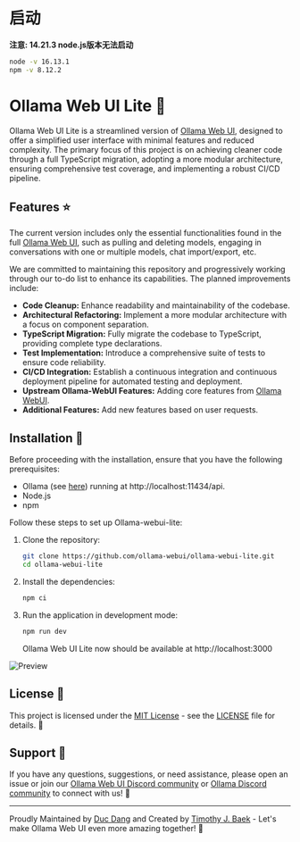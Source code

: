 # 启动

**注意: 14.21.3 node.js版本无法启动**

```bash
node -v 16.13.1
npm -v 8.12.2
```

# Ollama Web UI Lite 🦙

Ollama Web UI Lite is a streamlined version of [Ollama Web UI](https://github.com/ollama-webui/ollama-webui), designed to offer a simplified user interface with minimal features and reduced complexity. The primary focus of this project is on achieving cleaner code through a full TypeScript migration, adopting a more modular architecture, ensuring comprehensive test coverage, and implementing a robust CI/CD pipeline.

## Features ⭐

The current version includes only the essential functionalities found in the full [Ollama Web UI](https://github.com/ollama-webui/ollama-webui), such as pulling and deleting models, engaging in conversations with one or multiple models, chat import/export, etc.

We are committed to maintaining this repository and progressively working through our to-do list to enhance its capabilities. The planned improvements include:

- **Code Cleanup:** Enhance readability and maintainability of the codebase.
- **Architectural Refactoring:** Implement a more modular architecture with a focus on component separation.
- **TypeScript Migration:** Fully migrate the codebase to TypeScript, providing complete type declarations.
- **Test Implementation:** Introduce a comprehensive suite of tests to ensure code reliability.
- **CI/CD Integration:** Establish a continuous integration and continuous deployment pipeline for automated testing and deployment.
- **Upstream Ollama-WebUI Features:** Adding core features from [Ollama WebUI](https://github.com/ollama-webui/ollama-webui).
- **Additional Features:** Add new features based on user requests.

## Installation 🚀

Before proceeding with the installation, ensure that you have the following prerequisites:

- Ollama (see [here](https://ollama.ai/)) running at http://localhost:11434/api. 
- Node.js
- npm

Follow these steps to set up Ollama-webui-lite:

1. Clone the repository:

   ```bash
   git clone https://github.com/ollama-webui/ollama-webui-lite.git
   cd ollama-webui-lite
   ```

2. Install the dependencies:

   ```bash
   npm ci
   ```

3. Run the application in development mode:

   ```bash
   npm run dev
   ```

   Ollama Web UI Lite now should be available at http://localhost:3000

![Preview](preview.png)

## License 📜

This project is licensed under the [MIT License](LICENSE) - see the [LICENSE](LICENSE) file for details. 📄

## Support 💬

If you have any questions, suggestions, or need assistance, please open an issue or join our
[Ollama Web UI Discord community](https://discord.gg/5rJgQTnV4s) or
[Ollama Discord community](https://discord.gg/ollama) to connect with us! 🤝

---

Proudly Maintained by [Duc Dang](https://github.com/dangminhduc1101) and Created by [Timothy J. Baek](https://github.com/tjbck) - Let's make Ollama Web UI even more amazing together! 💪
